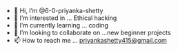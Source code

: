 - 👋 Hi, I’m @6-0-priyanka-shetty
- 👀 I’m interested in ... Ethical hacking 
- 🌱 I’m currently learning ... coding 
- 💞️ I’m looking to collaborate on ...new beginner projects 
- 📫 How to reach me ... priyankashetty415@gmail.com

<!---
6-0-priyanka-shetty/6-0-priyanka-shetty is a ✨ special ✨ repository because its `README.md` (this file) appears on your GitHub profile.
You can click the Preview link to take a look at your changes.
--->
